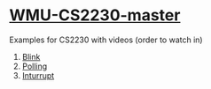 # [WMU-CS2230-master](https://cs.wmich.edu/~trenary/classes/cs2230/index.html)
Examples for CS2230 with videos (order to watch in)
1. [Blink](https://www.youtube.com/watch?v=nVEi3oidXM8&list=PLDYsk07F-JwQayMa5BYx0nPXT3PQSKnG0&i)
2. [Polling](https://www.youtube.com/watch?v=nF8rKtYe9-8&index=4&list=PLDYsk07F-JwQayMa5BYx0nPXT3PQSKnG0)
3. [Inturrupt](https://www.youtube.com/watch?v=nF8rKtYe9-8&index=4&list=PLDYsk07F-JwQayMa5BYx0nPXT3PQSKnG0)


